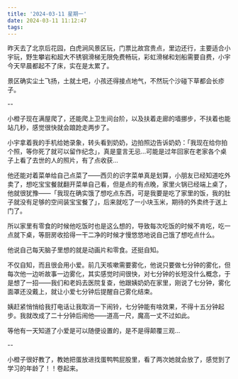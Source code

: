 ```yaml
---
title: '2024-03-11 星期一'
date: 2024-03-11 11:12:47
tags:
---
```


昨天去了北京后花园，白虎涧风景区玩，门票比故宫贵点，里边还行，主要适合小宇玩，野生攀岩和超大不锈钢滑梯无限免费畅玩，彩虹滑梯和划船需要自费，小宇今天早晨都起不了床，实在是太累了。

景区确实尘土飞扬，土就土吧，小孩还得接点地气，不然玩个沙碰下草都会长疹子。

--

小橙子现在满屋爬了，还能爬上卫生间台阶，以及扶着走廊的墙挪步，不扶着也能站几秒，感觉很快就会踉跄走两步了。

小宇拿着我的手机给她录象，转头看到奶奶，边拍照边告诉奶奶：「我现在给你拍个照，等你死了就可以留作纪念」，真是童言无忌...可能是过年回家在老家各个桌子上看了去世的人的照片，有了点收获...

他还能对着菜单给自己点菜了——西贝的识字菜单真是划算，小朋友已经知道吃外卖了，想吃宝宝餐就翻开菜单自己看，但是点的有点晚，家里火锅已经端上桌了，他就很犹豫——「我现在确实饿了想吃点东西，可是我要是吃了家里的饭，我的肚子就没有足够的空间装宝宝餐了」，后来就吃了一小块玉米，期待的外卖终于送上门了。

所以家里有零食的时候他吃饭时也是这么想的，导致每次吃饭的时候不肯吃，吃一点就下桌，等厨房收拾得一干二净的时候才慢悠悠地说自己饿了想吃点什么。

他说自己每天脑子里想的就是动画片和零食。还挺自知。

不仅自知，而且很会用小爱。前几天咳嗽需要雾化，他说只要做七分钟的雾化，但每次他一边听故事一边雾化，其实感觉时间很快，对七分钟的长短没什么概念，于是想了一招——我们和老妈去医院复查，他跟姨奶奶在家里，刚说了七分钟，雾化面罩还没戴上，就让小爱七分钟后提醒自己雾化结束。

姨赶紧悄悄给我打电话让我取消一下闹铃，七分钟能有啥效果，不得十五分钟起步。我就改成了二十分钟后闹他——道高一尺，魔高一丈不过如此。

等他有一天知道了小爱是可以随便设置的，是不是得颠覆三观...

--

小橙子很好教了，教她把蛋放进找蛋鸭鸭屁股里，看了两次她就会放了，感觉到了学习的年龄了！！卷起来。



